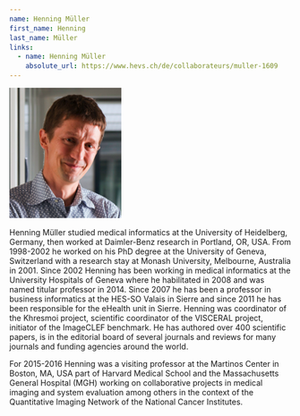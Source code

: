 ```yaml
---
name: Henning Müller
first_name: Henning
last_name: Müller
links:
  - name: Henning Müller
    absolute_url: https://www.hevs.ch/de/collaborateurs/muller-1609
---
```


<img src="/assets/images/hmuller.png" alt="Henning Müller" width="200"/>

Henning Müller studied medical informatics at the University of Heidelberg, Germany, then worked at Daimler-Benz research in Portland, OR, USA. From 1998-2002 he worked on his PhD degree at the University of Geneva, Switzerland with a research stay at Monash University, Melbourne, Australia in 2001. Since 2002 Henning has been working in medical informatics at the University Hospitals of Geneva where he habilitated in 2008 and was named titular professor in 2014. Since 2007 he has been a professor in business informatics at the HES-SO Valais in Sierre and since 2011 he has been responsible for the eHealth unit in Sierre. Henning was coordinator of the Khresmoi project, scientific coordinator of the VISCERAL project, initiator of the ImageCLEF benchmark. He has authored over 400 scientific papers, is in the editorial board of several journals and reviews for many journals and funding agencies around the world.

For 2015-2016 Henning was a visiting professor at the Martinos Center in Boston, MA, USA part of Harvard Medical School and the Massachusetts General Hospital (MGH) working on collaborative projects in medical imaging and system evaluation among others in the context of the Quantitative Imaging Network of the National Cancer Institutes.